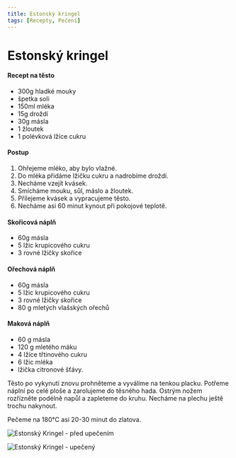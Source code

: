 ```yaml
---
title: Estonský kringel
tags: [Recepty, Pečení]
---
```


# Estonský kringel

#### Recept na těsto

* 300g hladké mouky
* špetka soli
* 150ml mléka
* 15g droždí
* 30g másla
* 1 žloutek
* 1 polévková lžíce cukru

#### Postup

1. Ohřejeme mléko, aby bylo vlažné.
2. Do mléka přidáme lžičku cukru a nadrobíme droždí.
3. Necháme vzejít kvásek.
4. Smícháme mouku, sůl, máslo a žloutek.
5. Přilejeme kvásek a vypracujeme těsto.
6. Necháme asi 60 minut kynout při pokojové teplotě.

#### Skořicová náplň

* 60g másla
* 5 lžic krupicového cukru
* 3 rovné lžičky skořice

#### Ořechová náplň

* 60g másla
* 5 lžic krupicového cukru
* 3 rovné lžičky skořice
* 80 g mletých vlašských ořechů

#### Maková náplň

* 60 g másla
* 120 g mletého máku
* 4 lžíce třtinového cukru
* 6 lžic mléka
* lžička citronové šťávy.

Těsto po vykynutí znovu prohněteme a vyválíme na tenkou placku. Potřeme náplní po celé ploše a zarolujeme do těsného hada. Ostrým nožem rozřízněte podélně napůl a zapleteme do kruhu. Necháme na plechu ještě trochu nakynout.

Pečeme na 180°C asi 20-30 minut do zlatova.

![Estonský Kringel - před upečením](/buchty/estonsky-kringel-neupeceny.jpg)

![Estonský Kringel - upečený](/buchty/estonsky-kringel-upeceny.jpg)